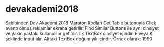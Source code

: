 # devakademi2018
Sahibinden Dev Akademi 2018 Maraton Kodları
Get Table butonuyla Click eventı olmuş reklamlar ekrana getirilir.
Find Similar Buttons ile aynı cinsiyet ve yakın yaştaki kullanıcılar getirilir.
İlk TextBox cinsiyet içindir. E veya K şeklinde input alır.
Alttaki TextBox doğum yılı içindir. Örnek olarak: 1990
